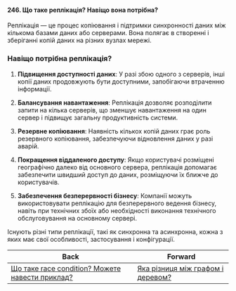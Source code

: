 #### 246. Що таке реплікація? Навіщо вона потрібна?

Реплікація — це процес копіювання і підтримки синхронності даних між кількома базами даних або серверами. Вона полягає в створенні і зберіганні копій даних на різних вузлах мережі.

### Навіщо потрібна реплікація?

1. **Підвищення доступності даних**: У разі збою одного з серверів, інші копії даних продовжують бути доступними, запобігаючи втраченню інформації.

2. **Балансування навантаження**: Реплікація дозволяє розподілити запити на кілька серверів, що зменшує навантаження на один сервер і підвищує загальну продуктивність системи.

3. **Резервне копіювання**: Наявність кількох копій даних грає роль резервного копіювання, забезпечуючи відновлення даних у разі аварій.

4. **Покращення віддаленого доступу**: Якщо користувачі розміщені географічно далеко від основного сервера, реплікація допомагає забезпечити швидший доступ до даних, розміщуючи їх ближче до користувачів.

5. **Забезпечення безперервності бізнесу**: Компанії можуть використовувати реплікацію для безперервного ведення бізнесу, навіть при технічних збоїх або необхідності виконання технічного обслуговування на основному сервері.

Існують різні типи реплікації, такі як синхронна та асинхронна, кожна з яких має свої особливості, застосування і конфігурації.

| Back | Forward |
|---|---|
| [Що таке race condition? Можете навести приклад?](/ua/senior/database/what-is-a-race-condition-can-you-provide-an-example.md)  | [Яка різниця між графом і деревом?](/ua/senior/database/what-is-the-difference-between-a-graph-and-a-tree.md) |